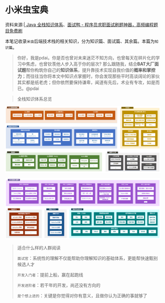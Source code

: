 # 小米虫宝典

资料来源:[| Java 全栈知识体系](https://pdai.tech/)、[面试鸭 - 程序员求职面试刷题神器，高频编程题目免费刷](https://www.mianshiya.com/)

本笔记收录`米虫`后端技术栈的相关知识，分为知识篇、面试篇、其余篇。本篇为`知识篇`。

>你好，我是pdai。你是否也曾对未来迷茫不知方向，也曾每天在碎片化的学习中焦虑，也曾钦羡他人步入高于你的层次? 那么跟随我，结合**BAT大厂面试题**帮你构筑你自己的**知识体系**，提升靠技术实现自我价值的**概率和掌控力**；而往往当你将本文中知识点掌握时，你会发现那些平时高谈阔论的家伙其实都是纸老虎；但你依然要保持谦卑，闻道有先后，术业有专攻，如是而已。@pdai

> 全栈知识体系总览

![img](./img/小米虫宝典-知识篇-img/arch-overview-2-1.png)

![img](./img/小米虫宝典-知识篇-img/arch-overview-2-2.png)

> 适合什么样的人群阅读
>
> `面试官`：系统性的理解不仅能帮助你理解知识的基础体系，更能帮快速甄别候选人才
>
> `开发入门者`：提前上船，赢在起跑线
>
> `开发进阶者`：若干年的开发，尚还没有方向的
>
> `是个想上进的`：关键是你觉得对你有意义，且做你认为正确的事就够了

